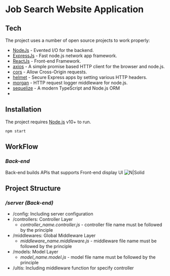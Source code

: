 # Job Search Website Application

## Tech
The project uses a number of open source projects to work properly:
- [NodeJs](https://nodejs.org/) - Evented I/O for the backend.
- [ExpressJs](https://expressjs.com/) - Fast node.js network app framework.
- [ReactJs](https://reactjs.org/) - Front-end Framework.
- [axios](https://axios-http.com/) - A simple promise based HTTP client for the browser and node.js.
- [cors](https://github.com/expressjs/cors) - Allow Cross-Origin requests.
- [helmet](https://helmetjs.github.io/) - Secure Express apps by setting various HTTP headers.
- [morgan](https://github.com/expressjs/morgan) - HTTP request logger middleware for node.js.
- [sequelize](https://sequelize.org/) - A modern TypeScript and Node.js ORM
-
## Installation

The project requires [Node.js](https://nodejs.org/) v10+ to run.

```
npm start
```
## WorkFlow
### _Back-end_
Back-end builds APIs that supports Front-end display UI
![N|Solid](https://i.ibb.co/xLh4Rtf/Backend.png)

## Project Structure

### _/server (Back-end)_
- /config: Including server configuration
- /controllers: Controller Layer
    * _controller_name.controller.js_ - controller file name must be followed by the principle
- /middlewares: Global Middleware Layer
    * _middleware_name.middleware.js_ - middleware file name must be followed by the principle
- /models: Model Layer
    * _model_name.model.js_ - model file name must be followed by the principle
- /ultis: Including middleware function for specify controller
